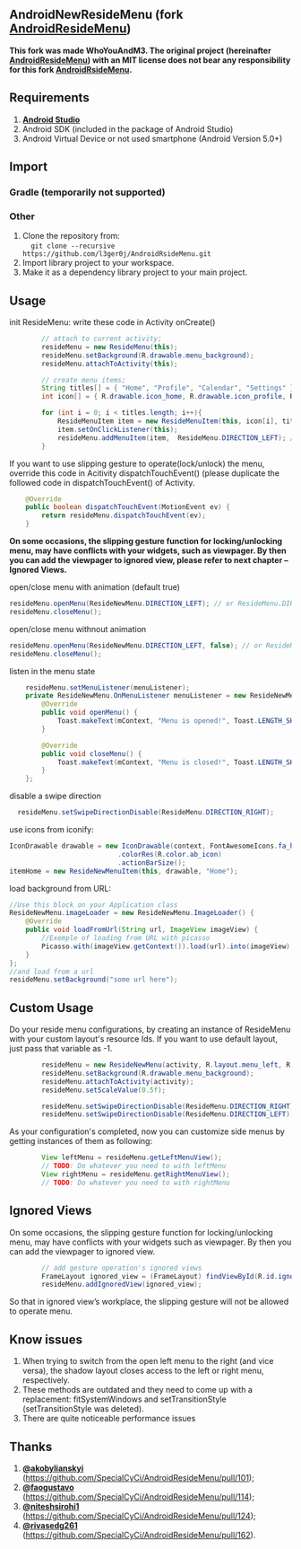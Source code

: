 ## AndroidNewResideMenu (fork **[AndroidResideMenu](https://github.com/SpecialCyCi/AndroidResideMenu)**)

**This fork was made WhoYouAndM3. The original project (hereinafter **[AndroidResideMenu](https://github.com/SpecialCyCi/AndroidResideMenu)**) with an MIT license does not bear any responsibility for this fork **[AndroidRsideMenu](https://github.com/l3ger0j/AndroidRsideMenu.git)**.**

## Requirements
1. **[Android Studio](https://developer.android.com/studio/index.html)**
2. Android SDK (included in the package of Android Studio)
3. Android Virtual Device or not used smartphone (Android Version 5.0+)

## Import
### Gradle (temporarily not supported)

### Other
1. Clone the repository from:  
   `  
   git clone --recursive https://github.com/l3ger0j/AndroidRsideMenu.git `
2. Import library project to your workspace.
3. Make it as a dependency library project to your main project.

## Usage
init ResideMenu: write these code in Activity onCreate()
```java
        // attach to current activity;
        resideMenu = new ResideMenu(this);
        resideMenu.setBackground(R.drawable.menu_background);
        resideMenu.attachToActivity(this);

        // create menu items;
        String titles[] = { "Home", "Profile", "Calendar", "Settings" };
        int icon[] = { R.drawable.icon_home, R.drawable.icon_profile, R.drawable.icon_calendar, R.drawable.icon_settings };

        for (int i = 0; i < titles.length; i++){
            ResideMenuItem item = new ResideMenuItem(this, icon[i], titles[i]);
            item.setOnClickListener(this);
            resideMenu.addMenuItem(item,  ResideMenu.DIRECTION_LEFT); // or  ResideMenu.DIRECTION_RIGHT
        }
```
If you want to use slipping gesture to operate(lock/unlock) the menu, override this code in Acitivity dispatchTouchEvent() (please duplicate the followed code in dispatchTouchEvent() of Activity.
```java
    @Override
    public boolean dispatchTouchEvent(MotionEvent ev) {
        return resideMenu.dispatchTouchEvent(ev);
    }
```
**On some occasions, the slipping gesture function for locking/unlocking menu, may have conflicts with your widgets, such as viewpager. By then you can add the viewpager to ignored view, please refer to next chapter – Ignored Views.**

open/close menu with animation (default true)
```java
resideMenu.openMenu(ResideNewMenu.DIRECTION_LEFT); // or ResideMenu.DIRECTION_RIGHT
resideMenu.closeMenu();
```

open/close menu withnout animation
```java
resideMenu.openMenu(ResideNewMenu.DIRECTION_LEFT, false); // or ResideNewMenu.DIRECTION_RIGHT
resideMenu.closeMenu();
```

listen in the menu state
```java
    resideMenu.setMenuListener(menuListener);
    private ResideNewMenu.OnMenuListener menuListener = new ResideNewMenu.OnMenuListener() {
        @Override
        public void openMenu() {
            Toast.makeText(mContext, "Menu is opened!", Toast.LENGTH_SHORT).show();
        }

        @Override
        public void closeMenu() {
            Toast.makeText(mContext, "Menu is closed!", Toast.LENGTH_SHORT).show();
        }
    };
```

disable a swipe direction
```java
  resideMenu.setSwipeDirectionDisable(ResideMenu.DIRECTION_RIGHT);
```

use icons from iconify:
```java
IconDrawable drawable = new IconDrawable(context, FontAwesomeIcons.fa_home)
                           .colorRes(R.color.ab_icon)
                           .actionBarSize();
itemHome = new ResideNewMenuItem(this, drawable, "Home");
```

load background from URL:
```java
//Use this block on your Application class
ResideNewMenu.imageLoader = new ResideNewMenu.ImageLoader() {
    @Override
    public void loadFromUrl(String url, ImageView imageView) {
        //Exemple of loading from URL with picasso
        Picasso.with(imageView.getContext()).load(url).into(imageView);
    }
};
//and load from a url
resideMenu.setBackground("some url here");
```

## Custom Usage

Do your reside menu configurations, by creating an instance of ResideMenu with your custom layout's resource Ids. If you want to use default layout, just pass that variable as -1.

```java
        resideMenu = new ResideNewMenu(activity, R.layout.menu_left, R.layout.menu_right);
        resideMenu.setBackground(R.drawable.menu_background);
        resideMenu.attachToActivity(activity);
        resideMenu.setScaleValue(0.5f);

        resideMenu.setSwipeDirectionDisable(ResideMenu.DIRECTION_RIGHT);
        resideMenu.setSwipeDirectionDisable(ResideMenu.DIRECTION_LEFT);
```

As your configuration's completed, now you can customize side menus by getting instances of them as following:

```java
        View leftMenu = resideMenu.getLeftMenuView();
        // TODO: Do whatever you need to with leftMenu
        View rightMenu = resideMenu.getRightMenuView();
        // TODO: Do whatever you need to with rightMenu
```

## Ignored Views
On some occasions, the slipping gesture function for locking/unlocking menu, may have conflicts with your widgets such as viewpager. By then you can add the viewpager to ignored view.
```java
        // add gesture operation's ignored views
        FrameLayout ignored_view = (FrameLayout) findViewById(R.id.ignored_view);
        resideMenu.addIgnoredView(ignored_view);
```
So that in ignored view’s workplace, the slipping gesture will not be allowed to operate menu.

## Know issues
1. When trying to switch from the open left menu to the right (and vice versa), the shadow layout closes access to the left or right menu, respectively.
2. These methods are outdated and they need to come up with a replacement: fitSystemWindows and setTransitionStyle (setTransitionStyle was deleted).
3. There are quite noticeable performance issues

## Thanks
1. **[@akobylianskyi](https://github.com/akobylianskyi)** (https://github.com/SpecialCyCi/AndroidResideMenu/pull/101);
2. **[@faogustavo](https://github.com/faogustavo)** (https://github.com/SpecialCyCi/AndroidResideMenu/pull/114);
3. **[@niteshsirohi1](https://github.com/niteshsirohi1)** (https://github.com/SpecialCyCi/AndroidResideMenu/pull/124);
4. **[@rivasedg261](https://github.com/rivasedg261)** (https://github.com/SpecialCyCi/AndroidResideMenu/pull/162).
